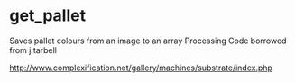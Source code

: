 # get_pallet
Saves pallet colours from an image to an array
Processing Code borrowed from j.tarbell

http://www.complexification.net/gallery/machines/substrate/index.php


